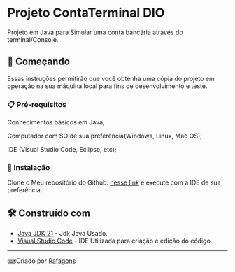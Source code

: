 # Projeto ContaTerminal DIO

Projeto em Java para Simular uma conta bancária através do terminal/Console.

## 🚀 Começando

Essas instruções permitirão que você obtenha uma cópia do projeto em operação na sua máquina local para fins de desenvolvimento e teste.

### 📋 Pré-requisitos

Conhecimentos básicos em Java;

Computador com SO de sua preferência(Windows, Linux, Mac OS);

IDE (Visual Studio Code, Eclipse, etc);

### 🔧 Instalação

Clone o Meu repositório do Github: [nesse link](https://github.com/Rafagons/dio-java-banco-terminal.git) e execute com a IDE de sua preferência.

## 🛠️ Construído com

* [Java JDK 21](https://www.oracle.com/middleeast/java/technologies/downloads/) - Jdk Java Usado.
* [Visual Studio Code](https://code.visualstudio.com/) - IDE Utilizada para criação e edição do código.

---
⌨Criado por [Rafagons](https://github.com/Rafagons)
